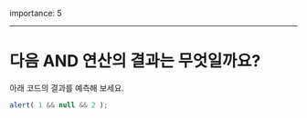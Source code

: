 importance: 5

---

# 다음 AND 연산의 결과는 무엇일까요?

아래 코드의 결과를 예측해 보세요.

```js
alert( 1 && null && 2 );
```

